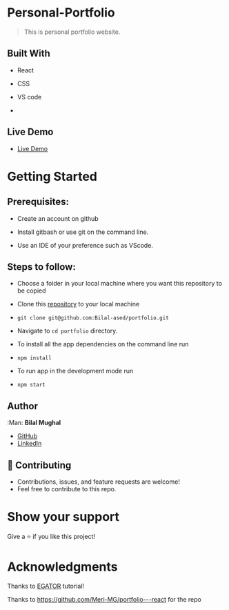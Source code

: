 # Personal-Portfolio
> This is personal portfolio website.


## Built With

- React
- CSS
- VS code

- 

## Live Demo

- [Live Demo](https://bilal-ased.netlify.app/)


# Getting Started
## Prerequisites:


- Create an account on github

- Install gitbash or use git on the command line.

- Use an IDE of your preference such as VScode.

## Steps to follow:

- Choose a folder in your local machine where you want this repository to be copied

- Clone this [repository](https://github.com/bilal-Ased/personal-porfolio.git) to your local machine 
- ```
  git clone git@github.com:Bilal-ased/portfolio.git
  ```

- Navigate to `cd portfolio`  directory.

- To install all the app dependencies on the command line run
- ```
  npm install
  ``` 
- To run app in the development mode run 
- ```
  npm start
  ```


## Author

:Man: **Bilal Mughal**

- [GitHub](https://github.com/bilal-Ased)
- [LinkedIn](https://www.linkedin.com/in/bilal-mughal-973b50279/)

## 🤝 Contributing
- Contributions, issues, and feature requests are welcome!
- Feel free to contribute to this repo.

# Show your support
Give a ⭐ if you like this project!

# Acknowledgments
Thanks to [EGATOR](https://www.youtube.com/watch?v=G-Cr00UYokU&list=WL&index=55&t=1845s) tutorial!

Thanks to https://github.com/Meri-MG/portfolio---react for the repo 


